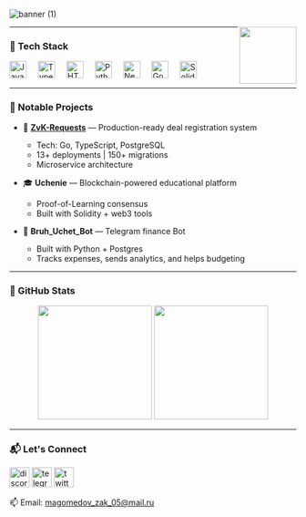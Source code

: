 ![banner (1)](https://github.com/user-attachments/assets/60872296-de82-4f40-8b63-37b7e8343350)


<img align="right" height="100" src="https://media1.tenor.com/m/zxSnNNjUGsgAAAAd/aesthetic.gif"  />

---

### 🧠 Tech Stack

<div align="left">
  <img src="https://cdn.jsdelivr.net/gh/devicons/devicon/icons/javascript/javascript-original.svg" height="30" alt="JavaScript" />
  <img width="12" />
  <img src="https://cdn.jsdelivr.net/gh/devicons/devicon/icons/typescript/typescript-original.svg" height="30" alt="TypeScript" />
  <img width="12" />
  <img src="https://cdn.jsdelivr.net/gh/devicons/devicon/icons/html5/html5-original.svg" height="30" alt="HTML5" />
  <img width="12" />
  <img src="https://cdn.jsdelivr.net/gh/devicons/devicon/icons/python/python-original.svg" height="30" alt="Python" />
  <img width="12" />
  <img src="https://cdn.jsdelivr.net/gh/devicons/devicon/icons/nextjs/nextjs-original.svg" height="30" alt="Next.js" />
  <img width="12" />
  <img src="https://cdn.jsdelivr.net/gh/devicons/devicon/icons/go/go-original.svg" height="30" alt="Go" />
  <img width="12" />
  <img src="https://cdn.jsdelivr.net/gh/devicons/devicon/icons/solidity/solidity-original.svg" height="30" alt="Solidity" />
</div>

---

### 🚀 Notable Projects

- 💼 **[ZvK-Requests](https://github.com/eeephemera/zvk-requests)** — Production-ready deal registration system  
  - Tech: Go, TypeScript, PostgreSQL  
  - 13+ deployments | 150+ migrations  
  - Microservice architecture  

- 🎓 **Uchenie** — Blockchain-powered educational platform  
  - Proof-of-Learning consensus  
  - Built with Solidity + web3 tools  

- 🤖 **Bruh_Uchet_Bot** — Telegram finance Bot 
  - Built with Python + Postgres  
  - Tracks expenses, sends analytics, and helps budgeting  

---

### 🧮 GitHub Stats

<div align="center">
  <img src="https://github-readme-stats.vercel.app/api?username=eeephemera&show_icons=true&theme=radical&include_all_commits=true" height="200" />
  <img src="https://github-readme-stats.vercel.app/api/top-langs/?username=eeephemera&layout=compact&langs_count=6&theme=radical" height="200" />
</div>

---

### 📬 Let's Connect

<div align="left">
  <img src="https://img.shields.io/static/v1?message=Discord&logo=discord&label=&color=7289DA&logoColor=white&labelColor=&style=for-the-badge" height="35" alt="discord" />
  <img src="https://img.shields.io/static/v1?message=Telegram&logo=telegram&label=&color=2CA5E0&logoColor=white&labelColor=&style=for-the-badge" height="35" alt="telegram" />
  <img src="https://img.shields.io/static/v1?message=Twitter&logo=twitter&label=&color=1DA1F2&logoColor=white&labelColor=&style=for-the-badge" height="35" alt="twitter" />
</div>

📫 Email: [magomedov_zak_05@mail.ru](mailto:magomedov_zak_05@mail.ru)
